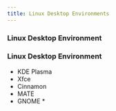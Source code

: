 ```yaml
---
title: Linux Desktop Environments
---
```


### Linux Desktop Environment

### Linux Desktop Environment

- KDE Plasma
- Xfce
- Cinnamon
- MATE
- GNOME *